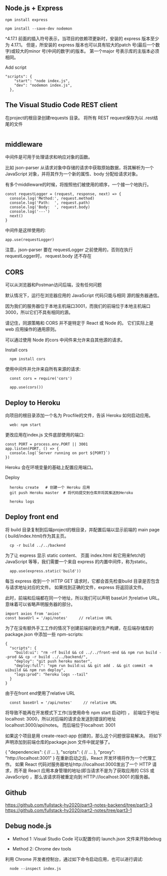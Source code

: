 ## Node.js + Express

```
npm install express

npm install --save-dev nodemon
```

^4.17.1 前面的插入符号表示，当项目的依赖项更新时，安装的 express 版本至少为 4.17.1。 但是，所安装的 express 版本也可以具有较大的patch 号(最后一个数字)或较大的minor 号(中间的数字)的版本。 第一个major 号表示库的主版本必须相同。


Add script
```
"scripts": {
    "start": "node index.js",
    "dev": "nodemon index.js",
  },
```

## The Visual Studio Code REST client
在project的根目录创建requests 目录。 将所有 REST request保存为以 .rest结尾的文件

```
```

## middleware
中间件是可用于处理请求和响应对象的函数。

比如 json-parser 从请求对象中存储的请求中获取原始数据，将其解析为一个 JavaScript 对象，并将其作为一个新的属性、body 分配给请求对象。

有多个middleware的时候，将按照他们被使用的顺序，一个接一个地执行。

```
const requestLogger = (request, response, next) => {
  console.log('Method:', request.method)
  console.log('Path:  ', request.path)
  console.log('Body:  ', request.body)
  console.log('---')
  next()
}
```

中间件是这样使用的:
```
app.use(requestLogger)
```
注意，json-parser 要在 requestLogger 之前使用的，否则在执行requestLogger时， request.body 还不存在


## CORS
可以从浏览器和Postman访问后端，没有任何问题

默认情况下，运行在浏览器应用的 JavaScript 代码只能与相同 源的服务器通信。

因为我们的服务器位于本地主机端口3001，而我们的前端位于本地主机端口3000，所以它们不具有相同的源。

请记住，同源策略和 CORS 并不是特定于 React 或 Node 的。 它们实际上是 web 应用操作的通用原则。

可以通过使用 Node 的cors 中间件来允许来自其他源的请求。

Install cors
```
  npm install cors
```
使用中间件并允许来自所有来源的请求:
```
  const cors = require('cors')

  app.use(cors())
```

## Deploy to Heroku
向项目的根目录添加一个名为 Procfile的文件，告诉 Heroku 如何启动应用。
```
  web: npm start
```

更改应用在index.js 文件底部使用的端口:
```
const PORT = process.env.PORT || 3001
app.listen(PORT, () => {
  console.log(`Server running on port ${PORT}`)
})
```
Heroku 会在环境变量的基础上配置应用端口。

Deploy
```
  heroku create   # 创建一个 Heroku 应用
  git push Heroku master  # 将代码提交到仓库并将其推送到Heroku

  heroku logs
```


## Deploy front end

将 build 目录复制到后端project的根目录，并配置后端以显示前端的 main page ( build/index.html)作为其主页。
```
  cp -r build ../../backend
```
为了让 express 显示 static content、 页面 index.html 和它用来fetch的 JavaScript 等等，我们需要一个来自 express 的内置中间件，称为static。
```
  app.use(express.static('build'))
```
每当 express 收到一个 HTTP GET 请求时，它都会首先检查build 目录是否包含与请求地址对应的文件。 如果找到正确的文件，express 将返回该文件。

此时，前端和后端都在同一个地址，所以我们可以声明 baseUrl 为relative URL。 意味着可以省略声明服务器的部分。
```
import axios from 'axios'
const baseUrl = '/api/notes'     // relative URL    
```

为了在没有额外手工工作的情况下创建前端的新的生产构建，在后端存储库的package.json 中添加一些 npm-scripts:
```
{
  "scripts": {
    "build:ui": "rm -rf build && cd ../../front-end && npm run build --prod && cp -r build ../../backend/",
    "deploy": "git push heroku master",
    "deploy:full": "npm run build:ui && git add . && git commit -m uibuild && npm run deploy",    
    "logs:prod": "heroku logs --tail"
  }
}
```
由于在front end使用了relative URL  
```
  const baseUrl = '/api/notes'     // relative URL 
```
将导致不能再在开发模式下工作(当使用命令 npm start 启动时) ，
前端位于地址localhost: 3000，所以对后端的请求会发送到错误的地址localhost:3000/api/notes。 而后端位于localhost: 3001

如果这个项目是用 create-react-app 创建的，那么这个问题很容易解决。 将如下声明添加到前端仓库的package.json 文件中就足够了。

{
  "dependencies": {
    // ...
  },
  "scripts": {
    // ...
  },
  "proxy": "http://localhost:3001"
}
在重新启动之后，React 开发环境将作为一个代理工作。
如果 React 代码对服务器地址http://localhost:3000发出了一个 HTTP 请求，而不是 React 应用本身管理的地址(即当请求不是为了获取应用的 CSS 或 JavaScript) ，那么该请求将被重定向到 HTTP://localhost:3001 的服务器。


## Github
https://github.com/fullstack-hy2020/part3-notes-backend/tree/part3-3
https://github.com/fullstack-hy2020/part2-notes/tree/part3-1


## Debug node.js
- Method 1 :Visual Studio Code
可以配置你的 launch.json 文件来开始debug

- Method 2: Chrome dev tools

利用 Chrome 开发者控制台，通过如下命令启动应用，也可以进行调试:
```
  node --inspect index.js
```

